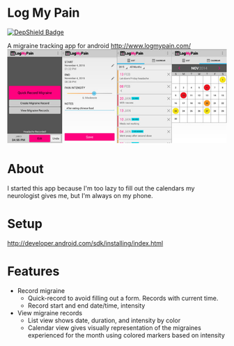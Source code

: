 Log My Pain
=========

[![DepShield Badge](https://depshield.sonatype.org/badges/tnsingle/logmypain/depshield.svg)](https://depshield.github.io)

A migraine tracking app for android
http://www.logmypain.com/
![Screens](screens.jpg?raw=true "App Screens")

About
===
I started this app because I'm too lazy to fill out the calendars my neurologist gives me, but I'm always on my phone.

Setup
===

http://developer.android.com/sdk/installing/index.html

Features
===

- Record migraine
  - Quick-record to avoid filling out a form. Records with current time.
  - Record start and end date/time, intensity
- View migraine records
  - List view shows date, duration, and intensity by color
  - Calendar view gives visually representation of the migraines experienced for the month using colored markers based on intensity
